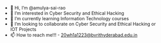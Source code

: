 - 👋 Hi, I’m @amulya-sai-rao
- 👀 I’m interested in Cyber Security and Ethical Hacking
- 🌱 I’m currently learning Information Technology courses
- 💞️ I’m looking to collaborate on Cyber Security and Ethical Hacking or IOT Projects
- 📫 How to reach me!!! -  20wh1a1223@bvrithyderabad.edu.in

<!---
amulya-sai-rao/amulya-sai-rao is a ✨ special ✨ repository because its `README.md` (this file) appears on your GitHub profile.
You can click the Preview link to take a look at your changes.
--->
